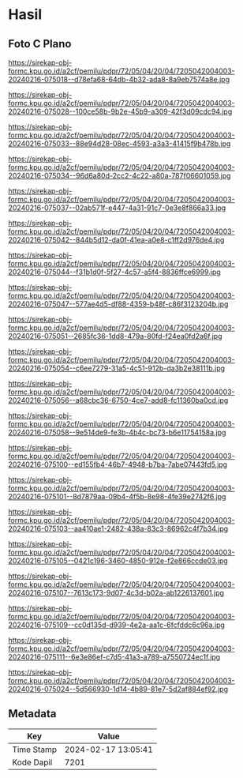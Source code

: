 # Hasil

## Foto C Plano

https://sirekap-obj-formc.kpu.go.id/a2cf/pemilu/pdpr/72/05/04/20/04/7205042004003-20240216-075018--d78efa68-64db-4b32-ada8-8a9eb7574a8e.jpg

https://sirekap-obj-formc.kpu.go.id/a2cf/pemilu/pdpr/72/05/04/20/04/7205042004003-20240216-075028--100ce58b-9b2e-45b9-a309-42f3d09cdc94.jpg

https://sirekap-obj-formc.kpu.go.id/a2cf/pemilu/pdpr/72/05/04/20/04/7205042004003-20240216-075033--88e94d28-08ec-4593-a3a3-41415f9b478b.jpg

https://sirekap-obj-formc.kpu.go.id/a2cf/pemilu/pdpr/72/05/04/20/04/7205042004003-20240216-075034--96d6a80d-2cc2-4c22-a80a-787f06601059.jpg

https://sirekap-obj-formc.kpu.go.id/a2cf/pemilu/pdpr/72/05/04/20/04/7205042004003-20240216-075037--02ab571f-e447-4a31-91c7-0e3e8f866a33.jpg

https://sirekap-obj-formc.kpu.go.id/a2cf/pemilu/pdpr/72/05/04/20/04/7205042004003-20240216-075042--844b5d12-da0f-41ea-a0e8-c1ff2d976de4.jpg

https://sirekap-obj-formc.kpu.go.id/a2cf/pemilu/pdpr/72/05/04/20/04/7205042004003-20240216-075044--f31b1d0f-5f27-4c57-a5f4-8836ffce6999.jpg

https://sirekap-obj-formc.kpu.go.id/a2cf/pemilu/pdpr/72/05/04/20/04/7205042004003-20240216-075047--577ae4d5-df88-4359-b48f-c86f3123204b.jpg

https://sirekap-obj-formc.kpu.go.id/a2cf/pemilu/pdpr/72/05/04/20/04/7205042004003-20240216-075051--2685fc36-1dd8-479a-80fd-f24ea0fd2a6f.jpg

https://sirekap-obj-formc.kpu.go.id/a2cf/pemilu/pdpr/72/05/04/20/04/7205042004003-20240216-075054--c6ee7279-31a5-4c51-912b-da3b2e38111b.jpg

https://sirekap-obj-formc.kpu.go.id/a2cf/pemilu/pdpr/72/05/04/20/04/7205042004003-20240216-075056--a68cbc36-6750-4ce7-add8-fc11360ba0cd.jpg

https://sirekap-obj-formc.kpu.go.id/a2cf/pemilu/pdpr/72/05/04/20/04/7205042004003-20240216-075058--9e514de9-fe3b-4b4c-bc73-b6e11754158a.jpg

https://sirekap-obj-formc.kpu.go.id/a2cf/pemilu/pdpr/72/05/04/20/04/7205042004003-20240216-075100--ed155fb4-46b7-4948-b7ba-7abe07443fd5.jpg

https://sirekap-obj-formc.kpu.go.id/a2cf/pemilu/pdpr/72/05/04/20/04/7205042004003-20240216-075101--8d7879aa-09b4-4f5b-8e98-4fe39e2742f6.jpg

https://sirekap-obj-formc.kpu.go.id/a2cf/pemilu/pdpr/72/05/04/20/04/7205042004003-20240216-075103--aa410ae1-2482-438a-83c3-86962c4f7b34.jpg

https://sirekap-obj-formc.kpu.go.id/a2cf/pemilu/pdpr/72/05/04/20/04/7205042004003-20240216-075105--0421c196-3460-4850-912e-f2e866ccde03.jpg

https://sirekap-obj-formc.kpu.go.id/a2cf/pemilu/pdpr/72/05/04/20/04/7205042004003-20240216-075107--7613c173-9d07-4c3d-b02a-ab1226137601.jpg

https://sirekap-obj-formc.kpu.go.id/a2cf/pemilu/pdpr/72/05/04/20/04/7205042004003-20240216-075109--cc0d135d-d939-4e2a-aa1c-6fcfddc6c96a.jpg

https://sirekap-obj-formc.kpu.go.id/a2cf/pemilu/pdpr/72/05/04/20/04/7205042004003-20240216-075111--6e3e86ef-c7d5-41a3-a789-a7550724ec1f.jpg

https://sirekap-obj-formc.kpu.go.id/a2cf/pemilu/pdpr/72/05/04/20/04/7205042004003-20240216-075024--5d566930-1d14-4b89-81e7-5d2af884ef92.jpg


## Metadata

| Key        | Value               |
| ---------- | ------------------- |
| Time Stamp | 2024-02-17 13:05:41 |
| Kode Dapil | 7201                |



